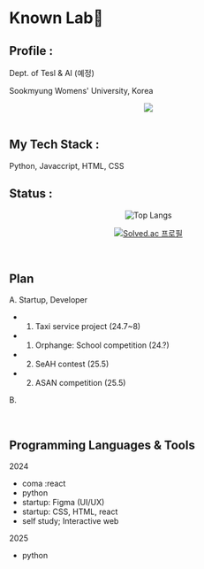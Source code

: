 # Known Lab🍎

## Profile : 
Dept. of Tesl & AI (예정)

Sookmyung Womens' University, Korea

<div align="center">
  <a href="mailto:hzsdiary61@gmail.com"><img src="https://img.shields.io/badge/Gmail-EA4335?style=for-the-badge&logo=Gmail&logoColor=white" /></a>
</div>
</br>
  
## My Tech Stack :
Python, Javaccript, HTML, CSS


## Status :
<div align="center">

![Top Langs](https://github-readme-stats.vercel.app/api/top-langs/?username=knana6)

[![Solved.ac
프로필](http://mazassumnida.wtf/api/generate_badge?boj=known)](https://solved.ac/profile/known)

</div>
</br>

## Plan 
A. Startup, Developer
- 1. Taxi service project (24.7~8)
- 1. Orphange: School competition (24.?)
- 2. SeAH contest (25.5)
- 2. ASAN competition (25.5)
     
B. 



</div>
</br>

## Programming Languages & Tools
2024
- coma :react
- python
- startup: Figma (UI/UX)
- startup: CSS, HTML, react
- self study; Interactive web
  
2025
- python

<!--
**adorahelen/adorahelen** is a ✨ _special_ ✨ repository because its `README.md` (this file) appears on your GitHub profile.

Here are some ideas to get you started:

- 🔭 I’m currently working on ...
- 🌱 I’m currently learning ...
- 👯 I’m looking to collaborate on ...
- 🤔 I’m looking for help with ...
- 💬 Ask me about ...
- 📫 How to reach me: ...
- 😄 Pronouns: ...
- ⚡ Fun fact: ...
-->
